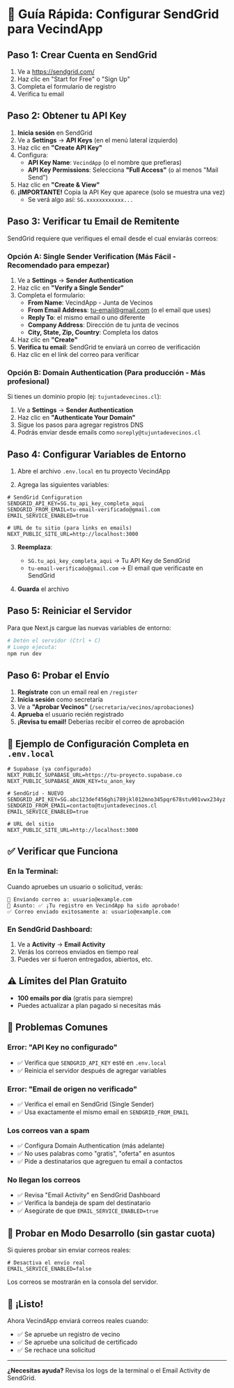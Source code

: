 # 🚀 Guía Rápida: Configurar SendGrid para VecindApp

## Paso 1: Crear Cuenta en SendGrid

1. Ve a https://sendgrid.com/
2. Haz clic en "Start for Free" o "Sign Up"
3. Completa el formulario de registro
4. Verifica tu email

## Paso 2: Obtener tu API Key

1. **Inicia sesión** en SendGrid
2. Ve a **Settings** → **API Keys** (en el menú lateral izquierdo)
3. Haz clic en **"Create API Key"**
4. Configura:
   - **API Key Name**: `VecindApp` (o el nombre que prefieras)
   - **API Key Permissions**: Selecciona **"Full Access"** (o al menos "Mail Send")
5. Haz clic en **"Create & View"**
6. **¡IMPORTANTE!** Copia la API Key que aparece (solo se muestra una vez)
   - Se verá algo así: `SG.xxxxxxxxxxxx...`

## Paso 3: Verificar tu Email de Remitente

SendGrid requiere que verifiques el email desde el cual enviarás correos:

### Opción A: Single Sender Verification (Más Fácil - Recomendado para empezar)

1. Ve a **Settings** → **Sender Authentication**
2. Haz clic en **"Verify a Single Sender"**
3. Completa el formulario:
   - **From Name**: VecindApp - Junta de Vecinos
   - **From Email Address**: tu-email@gmail.com (o el email que uses)
   - **Reply To**: el mismo email o uno diferente
   - **Company Address**: Dirección de tu junta de vecinos
   - **City, State, Zip, Country**: Completa los datos
4. Haz clic en **"Create"**
5. **Verifica tu email**: SendGrid te enviará un correo de verificación
6. Haz clic en el link del correo para verificar

### Opción B: Domain Authentication (Para producción - Más profesional)

Si tienes un dominio propio (ej: `tujuntadevecinos.cl`):

1. Ve a **Settings** → **Sender Authentication**
2. Haz clic en **"Authenticate Your Domain"**
3. Sigue los pasos para agregar registros DNS
4. Podrás enviar desde emails como `noreply@tujuntadevecinos.cl`

## Paso 4: Configurar Variables de Entorno

1. Abre el archivo `.env.local` en tu proyecto VecindApp

2. Agrega las siguientes variables:

```env
# SendGrid Configuration
SENDGRID_API_KEY=SG.tu_api_key_completa_aqui
SENDGRID_FROM_EMAIL=tu-email-verificado@gmail.com
EMAIL_SERVICE_ENABLED=true

# URL de tu sitio (para links en emails)
NEXT_PUBLIC_SITE_URL=http://localhost:3000
```

3. **Reemplaza**:
   - `SG.tu_api_key_completa_aqui` → Tu API Key de SendGrid
   - `tu-email-verificado@gmail.com` → El email que verificaste en SendGrid

4. **Guarda** el archivo

## Paso 5: Reiniciar el Servidor

Para que Next.js cargue las nuevas variables de entorno:

```bash
# Detén el servidor (Ctrl + C)
# Luego ejecuta:
npm run dev
```

## Paso 6: Probar el Envío

1. **Regístrate** con un email real en `/register`
2. **Inicia sesión** como secretaría
3. Ve a **"Aprobar Vecinos"** (`/secretaria/vecinos/aprobaciones`)
4. **Aprueba** el usuario recién registrado
5. **¡Revisa tu email!** Deberías recibir el correo de aprobación

## 📧 Ejemplo de Configuración Completa en `.env.local`

```env
# Supabase (ya configurado)
NEXT_PUBLIC_SUPABASE_URL=https://tu-proyecto.supabase.co
NEXT_PUBLIC_SUPABASE_ANON_KEY=tu_anon_key

# SendGrid - NUEVO
SENDGRID_API_KEY=SG.abc123def456ghi789jkl012mno345pqr678stu901vwx234yz
SENDGRID_FROM_EMAIL=contacto@tujuntadevecinos.cl
EMAIL_SERVICE_ENABLED=true

# URL del sitio
NEXT_PUBLIC_SITE_URL=http://localhost:3000
```

## ✅ Verificar que Funciona

### En la Terminal:

Cuando apruebes un usuario o solicitud, verás:
```
📧 Enviando correo a: usuario@example.com
📧 Asunto: ✅ ¡Tu registro en VecindApp ha sido aprobado!
✅ Correo enviado exitosamente a: usuario@example.com
```

### En SendGrid Dashboard:

1. Ve a **Activity** → **Email Activity**
2. Verás los correos enviados en tiempo real
3. Puedes ver si fueron entregados, abiertos, etc.

## ⚠️ Límites del Plan Gratuito

- **100 emails por día** (gratis para siempre)
- Puedes actualizar a plan pagado si necesitas más

## 🐛 Problemas Comunes

### Error: "API Key no configurado"
- ✅ Verifica que `SENDGRID_API_KEY` esté en `.env.local`
- ✅ Reinicia el servidor después de agregar variables

### Error: "Email de origen no verificado"
- ✅ Verifica el email en SendGrid (Single Sender)
- ✅ Usa exactamente el mismo email en `SENDGRID_FROM_EMAIL`

### Los correos van a spam
- ✅ Configura Domain Authentication (más adelante)
- ✅ No uses palabras como "gratis", "oferta" en asuntos
- ✅ Pide a destinatarios que agreguen tu email a contactos

### No llegan los correos
- ✅ Revisa "Email Activity" en SendGrid Dashboard
- ✅ Verifica la bandeja de spam del destinatario
- ✅ Asegúrate de que `EMAIL_SERVICE_ENABLED=true`

## 📱 Probar en Modo Desarrollo (sin gastar cuota)

Si quieres probar sin enviar correos reales:

```env
# Desactiva el envío real
EMAIL_SERVICE_ENABLED=false
```

Los correos se mostrarán en la consola del servidor.

## 🎯 ¡Listo!

Ahora VecindApp enviará correos reales cuando:
- ✅ Se apruebe un registro de vecino
- ✅ Se apruebe una solicitud de certificado
- ✅ Se rechace una solicitud

---

**¿Necesitas ayuda?** Revisa los logs de la terminal o el Email Activity de SendGrid.
